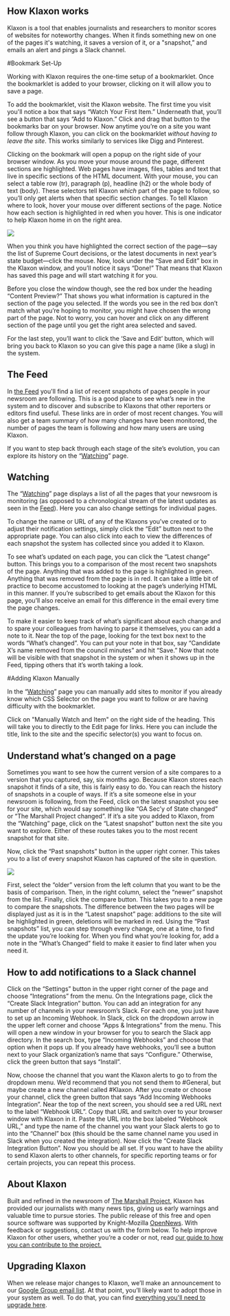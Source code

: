 ## How Klaxon works

Klaxon is a tool that enables journalists and researchers to monitor scores of websites for noteworthy changes. When it finds something new on one of the pages it's watching, it saves a version of it, or a "snapshot,” and emails an alert and pings a Slack channel.

#Bookmark Set-Up

Working with Klaxon requires the one-time setup of a bookmarklet. Once the bookmarklet is added to your browser, clicking on it will allow you to save a page. 

To add the bookmarklet, visit the Klaxon website. The first time you visit you'll notice a box that says “Watch Your First Item.” Underneath that, you’ll see a button that says “Add to Klaxon.” Click and drag that button to the bookmarks bar on your browser. Now anytime you’re on a site you want follow through Klaxon, you can click on the bookmarklet *without having to leave the site*. This works similarly to services like Digg and Pinterest. 

Clicking on the bookmark will open a popup on the right side of your browser window. As you move your mouse around the page, different sections are highlighted. Web pages have images, files, tables and text that live in specific sections of the HTML document. With your mouse, you can select a table row (tr), paragraph (p), headline (h2) or the whole body of text (body). These selectors tell Klaxon *which* part of the page to follow, so you’ll only get alerts when that specific section changes. To tell Klaxon where to look, hover your mouse over different sections of the page. Notice how each section is highlighted in red when you hover. This is one indicator to help Klaxon home in on the right area.

![](/assets/bookmarklet.png)

When you think you have highlighted the correct section of the page—say the list of Supreme Court decisions, or the latest documents in next year’s state budget—click the mouse. Now, look under the “Save and Edit” box in the Klaxon window, and you’ll notice it says “Done!” That means that Klaxon has saved this page and will start watching it for you.

Before you close the window though, see the red box under the heading “Content Preview?” That shows you what information is captured in the section of the page you selected. If the words you see in the red box don’t match what you’re hoping to monitor, you might have chosen the wrong part of the page. Not to worry, you can hover and click on any different section of the page until you get the right area selected and saved. 

For the last step, you’ll want to click the ‘Save and Edit’ button, which will bring you back to Klaxon so you can give this page a name (like a slug) in the system.


## The Feed

In [the Feed](/) you'll find a list of recent snapshots of pages people in your newsroom are following. This is a good place to see what’s new in the system and to discover and subscribe to Klaxons that other reporters or editors find useful. These links are in order of most recent changes. You will also get a team summary of how many changes have been monitored, the number of pages the team is following and how many users are using Klaxon. 

If you want to step back through each stage of the site’s evolution, you can explore its history on the “[Watching](/watching/pages)” page.

## Watching

The “[Watching](/watching/pages)” page displays a list of all the pages that your newsroom is monitoring (as opposed to a chronological stream of the latest updates as seen in the [Feed](/)). Here you can also change settings for individual pages. 

To change the name or URL of any of the Klaxons you’ve created or to adjust their notification settings, simply click the “Edit” button next to the appropriate page. You can also click into each to view the differences of each snapshot the system has collected since you added it to Klaxon.

To see what’s updated on each page, you can click the “Latest change” button. This brings you to a comparison of the most recent two snapshots of the page. Anything that was added to the page is highlighted in green. Anything that was removed from the page is in red. It can take a little bit of practice to become accustomed to looking at the page’s underlying HTML in this manner. If you’re subscribed to get emails about the Klaxon for this page, you’ll also receive an email for this difference in the email every time the page changes.

To make it easier to keep track of what’s significant about each change and to spare your colleagues from having to parse it themselves, you can add a note to it. Near the top of the page, looking for the text box next to the words “What’s changed”. You can put your note in that box, say “Candidate X’s name removed from the council minutes” and hit “Save.” Now that note will be visible with that snapshot in the system or when it shows up in the Feed, tipping others that it’s worth taking a look.

#Adding Klaxon Manually

In the “[Watching](/watching/pages)” page you can manually add sites to monitor if you already know which CSS Selector on the page you want to follow or are having difficulty with the bookmarklet.

Click on "Manually Watch and Item" on the right side of the heading. This will take you to directly to the Edit page for links. Here you can include the title, link to the site and the specific selector(s) you want to focus on. 

## Understand what’s changed on a page

Sometimes you want to see how the current version of a site compares to a version that you captured, say, six months ago. Because Klaxon stores each snapshot it finds of a site, this is fairly easy to do. You can reach the history of snapshots in a couple of ways. If it’s a site someone else in your newsroom is following, from the Feed, click on the latest snapshot you see for your site, which would say something like “GA Sec’y of State changed” or “The Marshall Project changed”. If it’s a site you added to Klaxon, from the “Watching” page, click on the “Latest snapshot” button next the site you want to explore. Either of these routes takes you to the most recent snapshot for that site. 

Now, click the “Past snapshots” button in the upper right corner. This takes you to a list of every snapshot Klaxon has captured of the site in question.

![](/assets/compare_versions.png)

First, select the “older” version from the left column that you want to be the basis of comparison. Then, in the right column, select the “newer” snapshot from the list. Finally, click the compare button. This takes you to a new page to compare the snapshots. The difference between the two pages will be displayed just as it is in the “Latest snapshot” page: additions to the site will be highlighted in green, deletions will be marked in red. Using the “Past snapshots” list, you can step through every change, one at a time, to find the update you’re looking for.  When you find what you’re looking for, add a note in the “What’s Changed” field to make it easier to find later when you need it. 

## How to add notifications to a Slack channel

Click on the “Settings” button in the upper right corner of the page and choose “Integrations” from the menu. On the Integrations page, click the “Create Slack Integration” button. You can add an integration for any number of channels in your newsroom’s Slack. For each one, you just have to set up an Incoming Webhook. In Slack, click on the dropdown arrow in the upper left corner and choose “Apps & Integrations” from the menu. This will open a new window in your browser for you to search the Slack app directory. In the search box, type “Incoming Webhooks” and choose that option when it pops up. If you already have webhooks, you’ll see a button next to your Slack organization’s name that says “Configure.” Otherwise, click the green button that says “Install”.

Now, choose the channel that you want the Klaxon alerts to go to from the dropdown menu. We’d recommend that you not send them to #General, but maybe create a new channel called #Klaxon. After you create or choose your channel, click the green button that says “Add Incoming Webhooks Integration”. Near the top of the next screen, you should see a red URL next to the label “Webhook URL”. Copy that URL and switch over to your browser window with Klaxon in it. Paste the URL into the box labeled “Webhook URL,” and type the name of the channel you want your Slack alerts to go to into the “Channel” box (this should be the same channel name you used in Slack when you created the integration). Now click the “Create Slack Integration Button”. Now you should be all set. If you want to have the ability to send Klaxon alerts to other channels, for specific reporting teams or for certain projects, you can repeat this process.

## About Klaxon

Built and refined in the newsroom of [The Marshall Project](https://www.themarshallproject.org/#.2N8GFLsI0), Klaxon has provided our journalists with many news tips, giving us early warnings and valuable time to pursue stories. The public release of this free and open source software was supported by Knight-Mozilla [OpenNews](https://opennews.org/). With feedback or suggestions, contact us with the form below. To help improve Klaxon for other users, whether you’re a coder or not, read [our guide to how you can contribute to the project.](https://github.com/themarshallproject/klaxon/blob/master/CONTRIBUTING.md)

## Upgrading Klaxon

When we release major changes to Klaxon, we’ll make an announcement to our [Google Group email list](https://groups.google.com/forum/#!forum/news-klaxon-users). At that point, you’ll likely want to adopt those in your system as well. To do that, you can find [everything you'll need to upgrade here](https://github.com/themarshallproject/klaxon#applying-upgrades-as-the-project-develops).

